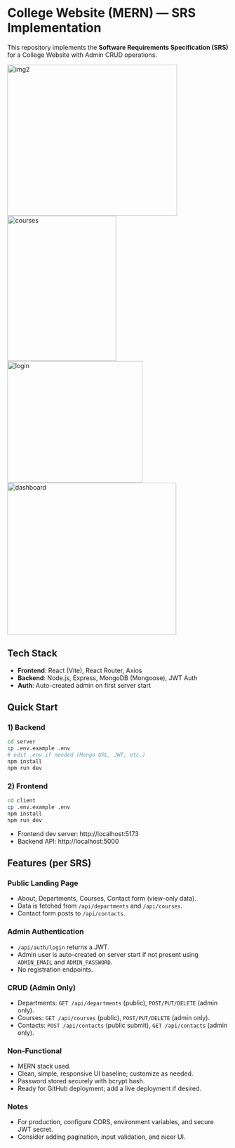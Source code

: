 # College Website (MERN) — SRS Implementation

This repository implements the **Software Requirements Specification (SRS)** for a College Website with Admin CRUD operations.


<img width="387" height="344" alt="img2" src="https://github.com/user-attachments/assets/51ca9bf6-bc66-4bd8-acaa-69dfe9ae0ac6" />
<img width="248" height="331" alt="courses" src="https://github.com/user-attachments/assets/e5962ed8-9890-426b-aaa3-c797a4fb9b17" />
<img width="308" height="277" alt="login" src="https://github.com/user-attachments/assets/fdce3734-7397-4e43-a730-705ba3820f94" />
<img width="385" height="347" alt="dashboard" src="https://github.com/user-attachments/assets/3cfc5863-f88e-4ab1-ac15-5ee1f07ea80a" />

## Tech Stack
- **Frontend**: React (Vite), React Router, Axios
- **Backend**: Node.js, Express, MongoDB (Mongoose), JWT Auth
- **Auth**: Auto-created admin on first server start

## Quick Start

### 1) Backend
```bash
cd server
cp .env.example .env
# edit .env if needed (Mongo URL, JWT, etc.)
npm install
npm run dev
```

### 2) Frontend
```bash
cd client
cp .env.example .env
npm install
npm run dev
```

- Frontend dev server: http://localhost:5173
- Backend API: http://localhost:5000

## Features (per SRS)

### Public Landing Page
- About, Departments, Courses, Contact form (view-only data).
- Data is fetched from `/api/departments` and `/api/courses`.
- Contact form posts to `/api/contacts`.

### Admin Authentication
- `/api/auth/login` returns a JWT.
- Admin user is auto-created on server start if not present using `ADMIN_EMAIL` and `ADMIN_PASSWORD`.
- No registration endpoints.

### CRUD (Admin Only)
- Departments: `GET /api/departments` (public), `POST/PUT/DELETE` (admin only).
- Courses: `GET /api/courses` (public), `POST/PUT/DELETE` (admin only).
- Contacts: `POST /api/contacts` (public submit), `GET /api/contacts` (admin only).

### Non-Functional
- MERN stack used.
- Clean, simple, responsive UI baseline; customize as needed.
- Password stored securely with bcrypt hash.
- Ready for GitHub deployment; add a live deployment if desired.

### Notes
- For production, configure CORS, environment variables, and secure JWT secret.
- Consider adding pagination, input validation, and nicer UI.

